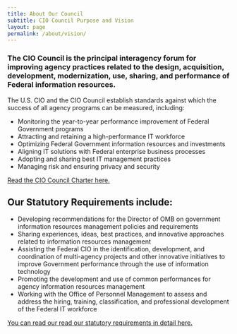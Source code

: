 ```yaml
---
title: About Our Council
subtitle: CIO Council Purpose and Vision
layout: page
permalink: /about/vision/
---
```


### The CIO Council is the principal interagency forum for improving agency practices related to the design, acquisition, development, modernization, use, sharing, and performance of Federal information resources. ###

The U.S. CIO and the CIO Council establish standards against which the success of all agency programs can be measured, including:

* Monitoring the year-to-year performance improvement of Federal Government programs
* Attracting and retaining a high-performance IT workforce
* Optimizing Federal Government information resources and investments
* Aligning IT solutions with Federal enterprise business processes
* Adopting and sharing best IT management practices
* Managing risk and ensuring privacy and security

[Read the CIO Council Charter here.](https://s3.amazonaws.com/sitesusa/wp-content/uploads/sites/1151/2016/10/CIOCCharterNov2012Approved.pdf)

## Our Statutory Requirements include: ##
* Developing recommendations for the Director of OMB on government information resources management policies and requirements
* Sharing experiences, ideas, best practices, and innovative approaches related to information resources management
* Assisting the Federal CIO in the identification, development, and coordination of multi-agency projects and other innovative initiatives to improve Government performance through the use of information technology
* Promoting the development and use of common performances for agency information resources management
* Working with the Office of Personnel Management to assess and address the hiring, training, classification, and professional development of the Federal IT workforce

[You can read our read our statutory requirements in detail here.](https://www.govinfo.gov/content/pkg/PLAW-107publ347/pdf/PLAW-107publ347.pdf)
